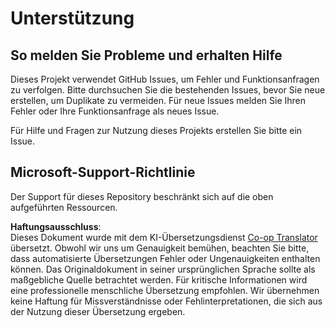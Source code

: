 <!--
CO_OP_TRANSLATOR_METADATA:
{
  "original_hash": "872be8bc1b93ef1dd9ac3d6e8f99f6ab",
  "translation_date": "2025-08-23T23:16:51+00:00",
  "source_file": "SUPPORT.md",
  "language_code": "de"
}
-->
# Unterstützung
## So melden Sie Probleme und erhalten Hilfe  

Dieses Projekt verwendet GitHub Issues, um Fehler und Funktionsanfragen zu verfolgen. Bitte durchsuchen Sie die bestehenden Issues, bevor Sie neue erstellen, um Duplikate zu vermeiden. Für neue Issues melden Sie Ihren Fehler oder Ihre Funktionsanfrage als neues Issue.

Für Hilfe und Fragen zur Nutzung dieses Projekts erstellen Sie bitte ein Issue.

## Microsoft-Support-Richtlinie  

Der Support für dieses Repository beschränkt sich auf die oben aufgeführten Ressourcen.

**Haftungsausschluss**:  
Dieses Dokument wurde mit dem KI-Übersetzungsdienst [Co-op Translator](https://github.com/Azure/co-op-translator) übersetzt. Obwohl wir uns um Genauigkeit bemühen, beachten Sie bitte, dass automatisierte Übersetzungen Fehler oder Ungenauigkeiten enthalten können. Das Originaldokument in seiner ursprünglichen Sprache sollte als maßgebliche Quelle betrachtet werden. Für kritische Informationen wird eine professionelle menschliche Übersetzung empfohlen. Wir übernehmen keine Haftung für Missverständnisse oder Fehlinterpretationen, die sich aus der Nutzung dieser Übersetzung ergeben.